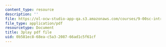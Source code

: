```yaml
---
content_type: resource
description: ''
file: https://ol-ocw-studio-app-qa.s3.amazonaws.com/courses/9-00sc-introduction-to-psychology-fall-2011/0b581ec868eac5a3208766ad1c5f61cf_QvK6YdFKMY8.pdf
file_type: application/pdf
resourcetype: Document
title: 3play pdf file
uid: 0b581ec8-68ea-c5a3-2087-66ad1c5f61cf
---
```

